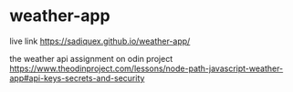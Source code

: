# weather-app
live link https://sadiquex.github.io/weather-app/

the weather api assignment on odin project
https://www.theodinproject.com/lessons/node-path-javascript-weather-app#api-keys-secrets-and-security

